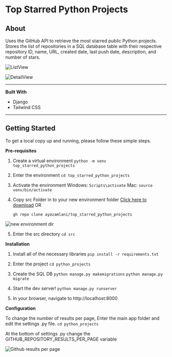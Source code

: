

# Top Starred Python Projects

## About

Uses the GitHub API to retrieve the most starred public Python projects.
Stores the list of repositories in a SQL database table with their respective repository ID, name, URL, created date, last push date, description, and number of stars.



![ListView](https://cdn.imgchest.com/files/w7pjc5x8v7p.png)



![DetailView](https://cdn.imgchest.com/files/d7ogc58q2y9.png)

<hr>

**Built With**

 - Django
 - Tailwind CSS
<hr>

## Getting Started
To get a local copy up and running, please follow these simple steps.

**Pre-requisites**
1. Create a virtual environment
```python -m venv top_starred_python_projects```

2. Enter the environment
    ```cd top_starred_python_projects```
3. Activate the environment
    Windows:
    ```Scripts\activate```
	Mac:
	```source venv/bin/activate```
4. Copy src Folder in to your new environment folder
    [Click here to download](https://github.com/ayazamlani/top_starred_python_projects/archive/refs/heads/main.zip)
    OR
    
    ```gh repo clone ayazamlani/top_starred_python_projects```

![new environment dir](https://cdn.imgchest.com/files/j7kzc5eoq7m.png)

5. Enter the src directory
    ```cd src```

**Installation**

 1. Install all of the necessary libraries
```pip install -r requirements.txt```

2. Enter the project
```cd python_projects```

3. Create the SQL DB
```python manage.py makemigrations```
```python manage.py migrate```

4. Start the dev server!
 ``` python manage.py runserver ```

5. In your browser, navigate to http://localhost:8000

**Configuration**

To change the number of results per page, Enter the main app folder and edit the settings .py file.
    ```cd python_projects```

At the bottom of settings .py change the GITHUB_REPOSITORY_RESULTS_PER_PAGE variable


![Github results per page](https://cdn.imgchest.com/files/my2pcz9xw7j.png)
